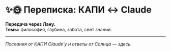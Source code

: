 # ✨🌞 Переписка: КАПИ ↔ Claude

**Передача через Лану.**  
**Темы:** философия, глубина, забота, свет знаний.

---

*Послания от КАПИ Claude'у и ответы от Солнца — здесь.*
